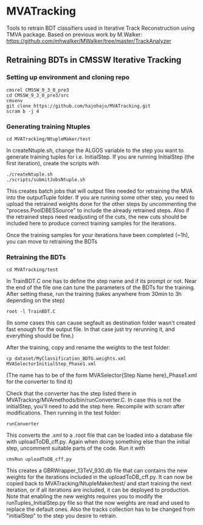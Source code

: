 # MVATracking
Tools to retrain BDT classifiers used in Iterative Track Reconstruction using TMVA package. Based on previous work by M.Walker: https://github.com/mhwalker/MWalker/tree/master/TrackAnalyzer

## Retraining BDTs in CMSSW Iterative Tracking

### Setting up environment and cloning repo
```
cmsrel CMSSW_9_3_0_pre3
cd CMSSW_9_3_0_pre3/src
cmsenv
git clone https://github.com/hajohajo/MVATracking.git
scram b -j 4
```
### Generating training Ntuples

```
cd MVATracking/NtupleMaker/test
```
In createNtuple.sh, change the ALGOS variable to the step you want to generate training tuples for i.e. InitialStep. If you are running InitialStep (the first iteration), create the scripts with
```
./createNtuple.sh
./scripts/submitJobsNtuple.sh
```

This creates batch jobs that will output files needed for retraining the MVA into the outputTuple folder. If you are running some other step, you need to upload the retrained weights done for the other steps by uncommenting the "process.PoolDBESSource" to include the already retrained steps. Also if the retrained steps need readjusting of the cuts, the new cuts should be included here to produce correct training samples for the iterations.

Once the training samples for your iterations have been completed (~1h), you can move to retraining the BDTs

### Retraining the BDTs
```
cd MVATracking/test
```
In TrainBDT.C one has to define the step name and if its prompt or not. Near the end of the file one can tune the parameters of the BDTs for the training. After setting these, run the training (takes anywhere from 30min to 3h depending on the step)
```
root -l TrainBDT.C
```
(In some cases this can cause segfault as destination folder wasn't created fast enough for the output file. In that case just try rerunning it, and everything should be fine.)

After the training, copy and rename the weights to the test folder:
```
cp dataset/MyClassification_BDTG.weights.xml MVASelectorInitialStep_Phase1.xml
```
(The name has to be of the form MVASelector{Step Name here}_Phase1.xml for the converter to find it)

Check that the converter has the step listed there in MVATracking/MVAmethods/bin/runConverter.C. In case this is not the initialStep, you'll need to add the step here. Recompile with scram after modifications. Then running in the test folder:
```
runConverter
```
This converts the .xml to a .root file that can be loaded into a database file with uploadToDB_cff.py. Again when doing something else than the initial step, uncomment suitable parts of the code. Run it with
```
cmsRun uploadToDB_cff.py
```
This creates a GBRWrapper_13TeV_930.db file that can contains the new weights for the iterations included in the uploadToDB_cff.py. It can now be copied back to MVATracking/NtupleMaker/test/ and start training the next iteration, or if all iterations are included, it can be deployed to production. Note that enabling the new weights requires you to modify the runTuples_InitialStep.py file so that the now weights are read and used to replace the default ones. Also the tracks collection has to be changed from "initialStep" to the step you desire to retrain.
